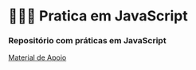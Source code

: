 # 👨🏻‍🎓 Pratica em JavaScript
### Repositório com práticas em JavaScript

[Material de Apoio](https://www.youtube.com/playlist?list=PLHz_AreHm4dlsK3Nr9GVvXCbpQyHQl1o1)
